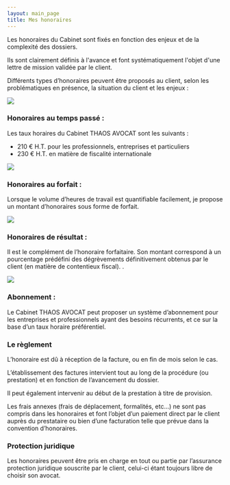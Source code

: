 ```yaml
---
layout: main_page
title: Mes honoraires
---
```

  <div class="row text-justify dark">
    <div class="col-md-12 pr-md-5 pl-md-5 pt-3">
      <p>Les honoraires du Cabinet sont fixés en fonction des enjeux et de la complexité des dossiers.</p>
      <p>Ils sont clairement définis à l'avance et font systématiquement l'objet d'une lettre de mission validée par le client.</p>
      <p>Différents types d’honoraires peuvent être proposés au client, selon les problématiques en présence, la situation du client et les enjeux :</p>
    </div>
    <div class="row pr-5 pl-5">
      <div class="col-md-3 pl-3 pr-3 honoraire-blk">
        <img src="{{ site.baseurl }}/images/honoraires/Honoraire temps.svg">
        <h3>Honoraires au temps passé :</h3>
        <p>Les taux horaires du Cabinet THAOS AVOCAT sont les suivants :</p>
        <ul>
          <li>210 € H.T. pour les professionnels, entreprises et particuliers</li>
          <li>230 € H.T. en matière de fiscalité internationale</li>
        </ul>
      </div>
      <div class="col-md-3 pr-3 pl-3 honoraire-blk">
        <img src="{{ site.baseurl }}/images/honoraires/Honoraire forfaitaire.svg">
        <h3>Honoraires au forfait :</h3>
        <p>Lorsque le volume d’heures de travail est quantifiable facilement, je propose un montant d’honoraires sous forme de forfait.</p>
      </div>
      <div class="col-md-3 pr-3 pl-3 honoraire-blk">
        <img src="{{ site.baseurl }}/images/honoraires/Honoraire resultat.svg">
        <h3>Honoraires de résultat :</h3>
        <p>Il est le complément de l’honoraire forfaitaire. Son montant correspond à un pourcentage prédéfini des dégrèvements définitivement obtenus par le client (en matière de contentieux fiscal). .</p>
      </div>
      <div class="col-md-3 pr-3 pl-3 honoraire-blk">
        <img src="{{ site.baseurl }}/images/honoraires/Abonnement.svg">
        <h3>Abonnement :</h3>
        <p>Le Cabinet THAOS AVOCAT peut proposer un système d’abonnement pour les entreprises et professionnels ayant des besoins récurrents, et ce sur la base d’un taux horaire préférentiel.</p>
      </div>
    </div>
    <div class="col-md-12 pr-md-5 pl-md-5 pt-3">
      <h3>Le règlement</h3>
      <p>L’honoraire est dû à réception de la facture, ou en fin de mois selon le cas.</p>
      <p>L’établissement des factures intervient tout au long de la procédure (ou prestation) et en fonction de l’avancement du dossier.</p>
      <p>Il peut également intervenir au début de la prestation à titre de provision.</p>
      <p>Les frais annexes (frais de déplacement, formalités, etc…) ne sont pas compris dans les honoraires et font l’objet d’un paiement direct par le client auprès du prestataire ou bien d’une facturation telle que prévue dans la convention d’honoraires.</p>
      <h3>Protection juridique</h3>
      <p>Les honoraires peuvent être pris en charge en tout ou partie  par l’assurance protection juridique souscrite par le client, celui-ci étant toujours libre de choisir son avocat.</p>
    </div>
  </div>